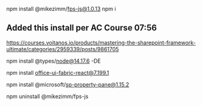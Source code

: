 

npm install @mikezimm/fps-js@1.0.13
npm i

## Added this install per AC Course 07:56
https://courses.voitanos.io/products/mastering-the-sharepoint-framework-ultimate/categories/2959339/posts/9861705

npm install @types/node@14.17.6 -DE

npm install office-ui-fabric-react@7.199.1

npm install @microsoft/sp-property-pane@1.15.2

npm uninstall @mikezimm/fps-js
